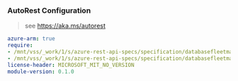 ### AutoRest Configuration

> see https://aka.ms/autorest

``` yaml
azure-arm: true
require:
- /mnt/vss/_work/1/s/azure-rest-api-specs/specification/databasefleetmanager/resource-manager/readme.md
- /mnt/vss/_work/1/s/azure-rest-api-specs/specification/databasefleetmanager/resource-manager/readme.go.md
license-header: MICROSOFT_MIT_NO_VERSION
module-version: 0.1.0

```